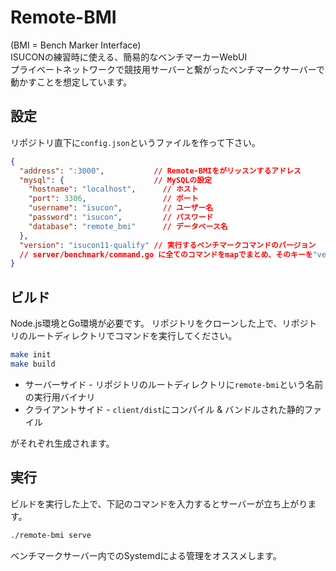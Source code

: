 # Remote-BMI

(BMI = Bench Marker Interface)  
ISUCONの練習時に使える、簡易的なベンチマーカーWebUI  
プライベートネットワークで競技用サーバーと繋がったベンチマークサーバーで動かすことを想定しています。

## 設定

リポジトリ直下に`config.json`というファイルを作って下さい。

```json
{
  "address": ":3000",           // Remote-BMIをがリッスンするアドレス
  "mysql": {                    // MySQLの設定
    "hostname": "localhost",      // ホスト
    "port": 3306,                 // ポート
    "username": "isucon",         // ユーザー名
    "password": "isucon",         // パスワード
    "database": "remote_bmi"      // データベース名
  },
  "version": "isucon11-qualify" // 実行するベンチマークコマンドのバージョン
  // server/benchmark/command.go に全てのコマンドをmapでまとめ、そのキーを"version"に入れます。
}
```

## ビルド

Node.js環境とGo環境が必要です。
リポジトリをクローンした上で、リポジトリのルートディレクトリでコマンドを実行してください。

```sh
make init
make build
```

- サーバーサイド - リポジトリのルートディレクトリに`remote-bmi`という名前の実行用バイナリ
- クライアントサイド - `client/dist`にコンパイル & バンドルされた静的ファイル

がそれぞれ生成されます。

## 実行

ビルドを実行した上で、下記のコマンドを入力するとサーバーが立ち上がります。

```sh
./remote-bmi serve
```

ベンチマークサーバー内でのSystemdによる管理をオススメします。
